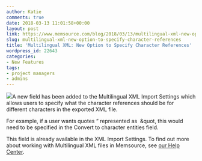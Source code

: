 ```yaml
---
author: Katie
comments: true
date: 2018-03-13 11:01:58+00:00
layout: post
link: https://www.memsource.com/blog/2018/03/13/multilingual-xml-new-option-to-specify-character-references/
slug: multilingual-xml-new-option-to-specify-character-references
title: 'Multilingual XML: New Option to Specify Character References'
wordpress_id: 22643
categories:
- New Features
tags:
- project managers
- admins
---
```


[![](https://www.memsource.com/wp-content/uploads/2018/03/MultilingualXML-Settings-Characterentities.png)](https://www.memsource.com/wp-content/uploads/2018/03/MultilingualXML-Settings-Characterentities.png)A new field has been added to the Multilingual XML Import Settings which allows users to specify what the character references should be for different characters in the exported XML file.

For example, if a user wants quotes “ represented as  &quot, this would need to be specified in the Convert to character entities field.

This field is already available in the XML Import Settings. To find out more about working with Multilingual XML files in Memsource, see [our Help Center](https://help.memsource.com/hc/en-us/articles/360001483592-Multilingual-XML).


###### 













######  
